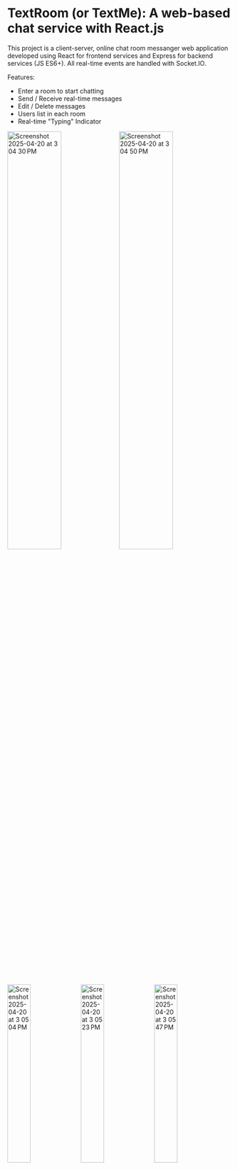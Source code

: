 # TextRoom (or TextMe): A web-based chat service with React.js

This project is a client-server, online chat room messanger web application developed using React for frontend services and Express for backend services (JS ES6+). All real-time events are handled with Socket.IO.

Features:
- Enter a room to start chatting
- Send / Receive real-time messages
- Edit / Delete messages
- Users list in each room
- Real-time "Typing" Indicator

<img width="49%" alt="Screenshot 2025-04-20 at 3 04 30 PM" src="https://github.com/user-attachments/assets/8a2c43fb-da82-4b2c-8029-fc21b26e722f" />
<img width="49%" alt="Screenshot 2025-04-20 at 3 04 50 PM" src="https://github.com/user-attachments/assets/7b250eeb-526a-447a-a47e-7086811f6485" />
<img width="32%" alt="Screenshot 2025-04-20 at 3 05 04 PM" src="https://github.com/user-attachments/assets/da227863-7b13-4ab3-b44a-f28ec8ba8edb" />
<img width="32%" alt="Screenshot 2025-04-20 at 3 05 23 PM" src="https://github.com/user-attachments/assets/64e1b90d-b189-44c9-a92f-29fa3b86ca6c" />
<img width="32%" alt="Screenshot 2025-04-20 at 3 05 47 PM" src="https://github.com/user-attachments/assets/8b7f3b8f-efb1-4249-b29f-11b34d79db3d" />


